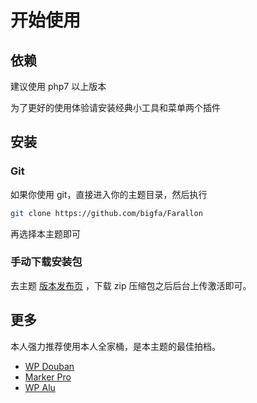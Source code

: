 # 开始使用

## 依赖

建议使用 php7 以上版本

为了更好的使用体验请安装经典小工具和菜单两个插件

## 安装

### Git

如果你使用 git，直接进入你的主题目录，然后执行

```bash
git clone https://github.com/bigfa/Farallon
```

再选择本主题即可

### 手动下载安装包

去主题 [版本发布页](https://github.com/bigfa/Farallon/releases) ，下载 zip 压缩包之后后台上传激活即可。

## 更多

本人强力推荐使用本人全家桶，是本主题的最佳拍档。

-   [WP Douban](https://github.com/bigfa/wp-douban)
-   [Marker Pro](https://fatesinger.com/100405)
-   [WP Alu](https://github.com/bigfa/wp-alu)
